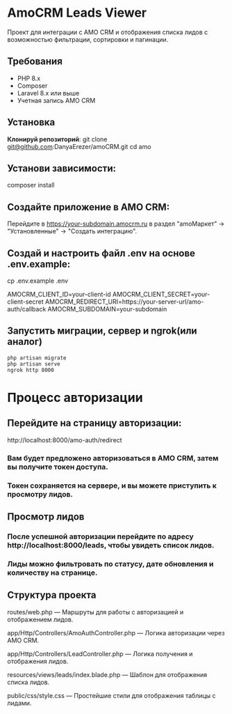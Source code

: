 # AmoCRM Leads Viewer

Проект для интеграции с AMO CRM и отображения списка лидов с возможностью фильтрации, сортировки и пагинации.

## Требования

- PHP 8.x
- Composer
- Laravel 8.x или выше
- Учетная запись AMO CRM

## Установка

**Клонируй репозиторий**:
   git clone git@github.com:DanyaErezer/amoCRM.git
   cd amo

## Установи зависимости:

composer install

## Создайте приложение в AMO CRM:

Перейдите в https://your-subdomain.amocrm.ru в раздел "amoМаркет" → "Установленные" → "Создать интеграцию".


## Создай и настроить файл .env на основе .env.example:

cp .env.example .env

AMOCRM_CLIENT_ID=your-client-id
AMOCRM_CLIENT_SECRET=your-client-secret
AMOCRM_REDIRECT_URI=https://your-server-url/amo-auth/callback
AMOCRM_SUBDOMAIN=your-subdomain

## Запустить миграции, сервер и ngrok(или аналог)
    php artisan migrate
    php artisan serve
    ngrok http 8000

# Процесс авторизации
## Перейдите на страницу авторизации:
http://localhost:8000/amo-auth/redirect

### Вам будет предложено авторизоваться в AMO CRM, затем вы получите токен доступа.

### Токен сохраняется на сервере, и вы можете приступить к просмотру лидов.

## Просмотр лидов
### После успешной авторизации перейдите по адресу http://localhost:8000/leads, чтобы увидеть список лидов.

### Лиды можно фильтровать по статусу, дате обновления и количеству на странице.

## Структура проекта
routes/web.php — Маршруты для работы с авторизацией и отображением лидов.

app/Http/Controllers/AmoAuthController.php — Логика авторизации через AMO CRM.

app/Http/Controllers/LeadController.php — Логика получения и отображения лидов.

resources/views/leads/index.blade.php — Шаблон для отображения списка лидов.

public/css/style.css — Простейшие стили для отображения таблицы с лидами.






